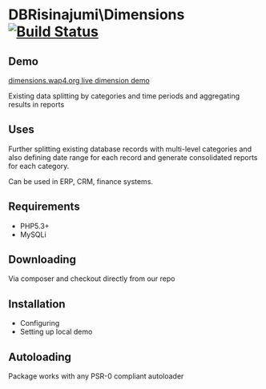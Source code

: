 DBRisinajumi\Dimensions [![Build Status](https://secure.travis-ci.org/DBRisinajumi/Dimensions.png?branch=master)](http://travis-ci.org/DBRisinajumi/Dimensions)
==============

Demo
------------

[dimensions.wap4.org live dimension demo](http://dimensions.wap4.org)

Existing data splitting by categories and time periods and aggregating results in reports

Uses
------------

Further splitting existing database records with multi-level categories and also 
defining date range for each record and generate consolidated reports for each category.

Can be used in ERP, CRM, finance systems.

Requirements
------------

* PHP5.3+
* MySQLi

Downloading
------------

Via composer and checkout directly from our repo

Installation
------------

* Configuring
* Setting up local demo

Autoloading
-----------

Package works with any PSR-0 compliant autoloader


